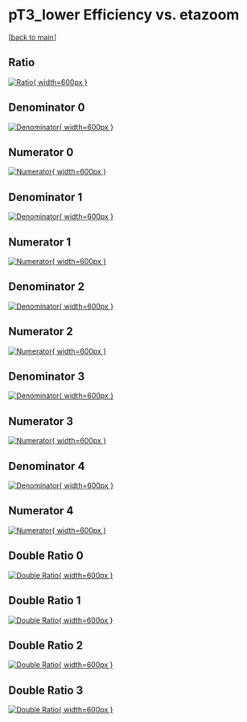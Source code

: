 # pT3_lower Efficiency vs. etazoom

[[back to main](./)]



## Ratio

[![Ratio](../mtv/var/pT3_lower_loweta_0_0_eff_etazoom.png){ width=600px }](../mtv/var/pT3_lower_loweta_0_0_eff_etazoom.pdf)

## Denominator 0

[![Denominator](../mtv/den/pT3_lower_loweta_0_0_eff_etazoom_den0.png){ width=600px }](../mtv/den/pT3_lower_loweta_0_0_eff_etazoom_den0.pdf)

## Numerator 0

[![Numerator](../mtv/num/pT3_lower_loweta_0_0_eff_etazoom_num0.png){ width=600px }](../mtv/num/pT3_lower_loweta_0_0_eff_etazoom_num0.pdf)

## Denominator 1

[![Denominator](../mtv/den/pT3_lower_loweta_0_0_eff_etazoom_den1.png){ width=600px }](../mtv/den/pT3_lower_loweta_0_0_eff_etazoom_den1.pdf)

## Numerator 1

[![Numerator](../mtv/num/pT3_lower_loweta_0_0_eff_etazoom_num1.png){ width=600px }](../mtv/num/pT3_lower_loweta_0_0_eff_etazoom_num1.pdf)

## Denominator 2

[![Denominator](../mtv/den/pT3_lower_loweta_0_0_eff_etazoom_den2.png){ width=600px }](../mtv/den/pT3_lower_loweta_0_0_eff_etazoom_den2.pdf)

## Numerator 2

[![Numerator](../mtv/num/pT3_lower_loweta_0_0_eff_etazoom_num2.png){ width=600px }](../mtv/num/pT3_lower_loweta_0_0_eff_etazoom_num2.pdf)

## Denominator 3

[![Denominator](../mtv/den/pT3_lower_loweta_0_0_eff_etazoom_den3.png){ width=600px }](../mtv/den/pT3_lower_loweta_0_0_eff_etazoom_den3.pdf)

## Numerator 3

[![Numerator](../mtv/num/pT3_lower_loweta_0_0_eff_etazoom_num3.png){ width=600px }](../mtv/num/pT3_lower_loweta_0_0_eff_etazoom_num3.pdf)

## Denominator 4

[![Denominator](../mtv/den/pT3_lower_loweta_0_0_eff_etazoom_den4.png){ width=600px }](../mtv/den/pT3_lower_loweta_0_0_eff_etazoom_den4.pdf)

## Numerator 4

[![Numerator](../mtv/num/pT3_lower_loweta_0_0_eff_etazoom_num4.png){ width=600px }](../mtv/num/pT3_lower_loweta_0_0_eff_etazoom_num4.pdf)

## Double Ratio 0

[![Double Ratio](../mtv/ratio/pT3_lower_loweta_0_0_eff_etazoom_ratio0.png){ width=600px }](../mtv/ratio/pT3_lower_loweta_0_0_eff_etazoom_ratio0.pdf)

## Double Ratio 1

[![Double Ratio](../mtv/ratio/pT3_lower_loweta_0_0_eff_etazoom_ratio1.png){ width=600px }](../mtv/ratio/pT3_lower_loweta_0_0_eff_etazoom_ratio1.pdf)

## Double Ratio 2

[![Double Ratio](../mtv/ratio/pT3_lower_loweta_0_0_eff_etazoom_ratio2.png){ width=600px }](../mtv/ratio/pT3_lower_loweta_0_0_eff_etazoom_ratio2.pdf)

## Double Ratio 3

[![Double Ratio](../mtv/ratio/pT3_lower_loweta_0_0_eff_etazoom_ratio3.png){ width=600px }](../mtv/ratio/pT3_lower_loweta_0_0_eff_etazoom_ratio3.pdf)

